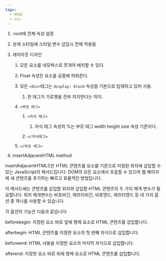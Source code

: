 ```yaml
---
tags:
  - Html
  - css
---
```



1. :root에 전체 속성 설정
2. 상세 스타일에 스타일 변수 삽입시 전체 적용됨
3. 레이아웃 디자인
    
    1. 모든 요소를 네모박스로 쪼개어 배치할 수 있다.
    2. Float 속성은 요소를 공중에 띄워준다.
    3. 모든 `<div>`태그는 `display: block` 속성을 기본으로 탑재하고 있어 사용.
        
        1. 한 태그가 가로행을 전부 차지한다는 의미.
    4. `<부모 태그>`
        
        1. `<자식 태그>`
            
            1. 자식 태그 속성의 %는 부모 태그 width height size 속성 기준이다.
        2. `</자식태그>`
    5. `</부모 태그>`
4. insertAdjacentHTML method

insertAdjacentHTML()은 HTML 콘텐츠를 요소를 기준으로 지정된 위치에 삽입할 수 있는 JavaScript의 메서드입니다. DOM의 모든 요소에서 호출할 수 있으며 웹 페이지에 새 콘텐츠를 추가하는 빠르고 효율적인 방법입니다.
  

이 메서드에는 콘텐츠를 삽입할 위치와 삽입할 HTML 콘텐츠의 두 가지 매개 변수가 필요합니다. 위치 매개변수는 비포비긴, 애프터비긴, 비포엔드, 애프터엔드 등 네 가지 옵션 중 하나를 사용할 수 있습니다.

각 옵션의 기능은 다음과 같습니다:

beforebegin: 지정된 요소 바로 앞에 형제 요소로 HTML 콘텐츠를 삽입합니다.

afterbegin: HTML 콘텐츠를 지정한 요소의 첫 번째 자식으로 삽입합니다.

beforeend: HTML 내용을 지정한 요소의 마지막 자식으로 삽입합니다.

afterend: 지정한 요소 바로 뒤에 형제 요소로 HTML 콘텐츠를 삽입합니다.
